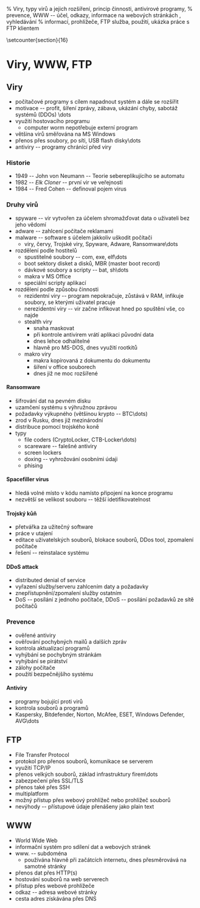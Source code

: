 % Viry, typy virů a jejich rozšíření, princip činnosti, antivirové programy,
% prevence, WWW -- účel, odkazy, informace na webových stránkách , vyhledávání
% informací, prohlížeče, FTP služba, použití, ukázka práce s FTP klientem

\setcounter{section}{16}
# Viry, WWW, FTP
## Viry
- počítačové programy s cílem napadnout systém a dále se rozšířit
- motivace -- profit, šíření zprávy, zábava, ukázání chyby, sabotáž systémů (DDOs) \dots
- využití hostovacího programu
	- computer worm nepotřebuje externí program
- většina virů směřována na MS Windows
- přenos přes soubory, po síti, USB flash disky\dots
- antiviry -- programy chránící před viry

### Historie
- 1949 -- John von Neumann -- Teorie sebereplikujícího se automatu
- 1982 -- *Elk Cloner* -- první vir ve veřejnosti
- 1984 -- Fred Cohen -- definoval pojem virus

### Druhy virů
- spyware -- vir vytvořen za účelem shromažďovat data o uživateli bez jeho vědomí
- adware -- zahlcení počítače reklamami
- malware -- software s účelem jakkoliv uškodit počítači
	- viry, červy, Trojské viry, Spyware, Adware, Ransomware\dots
- rozdělení podle hostitelů
	- spustitelné soubory -- com, exe, elf\dots
	- boot sektory disket a disků, MBR (master boot record)
	- dávkové soubory a scripty -- bat, sh\dots
	- makra v MS Office
	- speciální scripty aplikací
- rozdělení podle způsobu činnosti
	- rezidentní viry -- program nepokračuje, zůstává v RAM, infikuje soubory, se kterými uživatel pracuje
	- nerezidentní viry -- vir začne infikovat hned po spuštění vše, co najde
	- stealth viry 
		- snaha maskovat
		- při kontrole antivirem vrátí aplikaci původní data
		- dnes lehce odhalitelné
		- hlavně pro MS-DOS, dnes využití rootkitů
	- makro viry
		- makra kopírovaná z dokumentu do dokumentu
		- šíření v office souborech
		- dnes již ne moc rozšířené

#### Ransomware
- šifrování dat na pevném disku
- uzamčení systému s výhružnou zprávou
- požadavky výkupného (většinou krypto -- BTC\dots)
- zrod v Rusku, dnes již mezinárodní
- distribuce pomocí trojského koně
- typy
	- file coders (CryptoLocker, CTB-Locker\dots)
	- scareware -- falešné antiviry
	- screen lockers
	- doxing -- vyhrožování osobními údaji
	- phising

#### Spacefiller virus
- hledá volné místo v kódu namísto připojení na konce programu
- nezvětší se velikost souboru -- těžší idetifikovatelnost

#### Trojský kůň
- přetvářka za užitečný software
- práce v utajení
- editace uživatelských souborů, blokace souborů, DDos tool, zpomalení počítače
- řešení -- reinstalace systému

#### DDoS attack
- distributed denial of service
- vyřazení služby/serveru zahlcením daty a požadavky
- znepřístupnění/zpomalení služby ostatním
- DoS -- posílání z jednoho počítače, DDoS -- posílání požadavků ze sítě počítačů

### Prevence
- ověřené antiviry
- ověřování pochybných mailů a dalších zpráv
- kontrola aktualizací programů
- vyhýbání se pochybným stránkám
- vyhýbání se pirátství
- zálohy počítače
- použití bezpečnějšího systému

#### Antiviry
- programy bojující proti virů
- kontrola souborů a programů
- Kaspersky, Bitdefender, Norton, McAfee, ESET, Windows Defender, AVG\dots

## FTP
- File Transfer Protocol
- protokol pro přenos souborů, komunikace se serverem
- využití TCP/IP
- přenos velkých souborů, základ infrastruktury firem\dots
- zabezpečení přes SSL/TLS
- přenos také přes SSH
- multiplatform
- možný přístup přes webový prohlížeč nebo prohlížeč souborů
- nevýhody -- přístupové údaje přenášeny jako plain text

## WWW
- World Wide Web
- informační systém pro sdílení dat a webových stránek
- www. -- subdoména
	- používána hlavně při začátcích internetu, dnes přesměrovává na samotné stránky
- přenos dat přes HTTP(s)
- hostování souborů na web serverech
- přístup přes webové prohlížeče
- odkaz -- adresa webové stránky
- cesta adres získávána přes DNS
